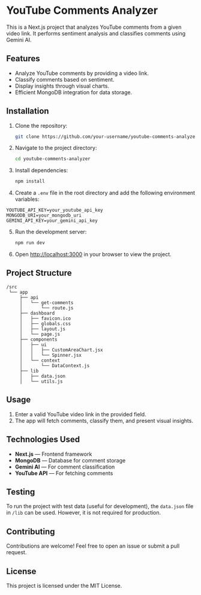 # YouTube Comments Analyzer

This is a Next.js project that analyzes YouTube comments from a given video link. It performs sentiment analysis and classifies comments using Gemini AI.

## Features
- Analyze YouTube comments by providing a video link.
- Classify comments based on sentiment.
- Display insights through visual charts.
- Efficient MongoDB integration for data storage.

## Installation

1. Clone the repository:
   ```bash
   git clone https://github.com/your-username/youtube-comments-analyzer.git
   ```

2. Navigate to the project directory:
   ```bash
   cd youtube-comments-analyzer
   ```

3. Install dependencies:
   ```bash
   npm install
   ```

4. Create a `.env` file in the root directory and add the following environment variables:

```
YOUTUBE_API_KEY=your_youtube_api_key
MONGODB_URI=your_mongodb_uri
GEMINI_API_KEY=your_gemini_api_key
```

5. Run the development server:
   ```bash
   npm run dev
   ```

6. Open [http://localhost:3000](http://localhost:3000) in your browser to view the project.

## Project Structure
```
/src
 └── app
     ├── api
     │   └── get-comments
     │       └── route.js
     ├── dashboard
     │   ├── favicon.ico
     │   ├── globals.css
     │   ├── layout.js
     │   └── page.js
     ├── components
     │   ├── ui
     │   │   ├── CustomAreaChart.jsx
     │   │   └── Spinner.jsx
     │   └── context
     │       └── DataContext.js
     ├── lib
     │   ├── data.json
     │   └── utils.js
```

## Usage
1. Enter a valid YouTube video link in the provided field.
2. The app will fetch comments, classify them, and present visual insights.

## Technologies Used
- **Next.js** — Frontend framework
- **MongoDB** — Database for comment storage
- **Gemini AI** — For comment classification
- **YouTube API** — For fetching comments

## Testing
To run the project with test data (useful for development), the `data.json` file in `/lib` can be used. However, it is not required for production.

## Contributing
Contributions are welcome! Feel free to open an issue or submit a pull request.

## License
This project is licensed under the MIT License.

